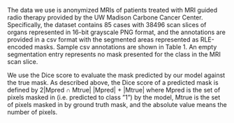 The data we use is anonymized MRIs of patients treated with MRI guided radio therapy provided by the UW Madison Carbone Cancer Center. Specifically, the dataset contains 85 cases with 38496 scan slices of organs represented in 16-bit grayscale PNG format, and the annotations are provided in a csv format with the segmented areas represented as RLE-encoded masks. Sample csv annotations are shown in Table 1. An empty segmentation entry represents no mask presented for the class in the MRI scan slice.


We use the Dice score to evaluate the mask predicted by our model against the true mask. As described above, the Dice score of a predicted mask is defined by
2|Mpred ∩ Mtrue|
|Mpred| + |Mtrue|
where Mpred is the set of pixels masked in (i.e. predicted to class ”1”) by the model, Mtrue is the set of pixels masked in by ground truth mask, and the absolute value means the number of pixels.
